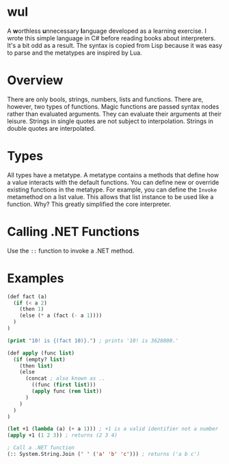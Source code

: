 wul
========
A **w**orthless **u**nnecessary **l**anguage developed as a learning exercise. I wrote this simple language in C# before reading books about interpreters. It's a bit odd as a result. The syntax is copied from Lisp because it was easy to parse and the metatypes are inspired by Lua. 

Overview
========
There are only bools, strings, numbers, lists and functions. There are, however, two types of functions. Magic functions are passed syntax nodes rather than evaluated arguments. 
They can evaluate their arguments at their leisure. Strings in single quotes are not subject to interpolation. Strings in double quotes are interpolated. 

Types
=========
All types have a metatype. A metatype contains a methods that define how a value interacts with the default functions. You can define new or override existing functions in the metatype. For example, you can define the `Invoke` metamethod on a list value. This allows that list instance to be used like a function. Why? This greatly simplified the core interpreter.


Calling .NET Functions
======================
Use the `::` function to invoke a .NET method. 

Examples
=======
```lisp
(def fact (a) 
  (if (< a 2) 
    (then 1)
    (else (* a (fact (- a 1))))
  )
)

(print "10! is {(fact 10)}.") ; prints '10! is 3628800.'
```

```lisp
(def apply (func list)
  (if (empty? list) 
    (then list) 
    (else 
      (concat ; also known as ..
        ((func (first list))) 
        (apply func (rem list))
      )
    )
  )
)

(let +1 (lambda (a) (+ a 1))) ; +1 is a valid identifier not a number
(apply +1 (1 2 3)) ; returns (2 3 4)
```

```lisp
; Call a .NET function
(:: System.String.Join (' ' ('a' 'b' 'c'))) ; returns ('a b c')
```